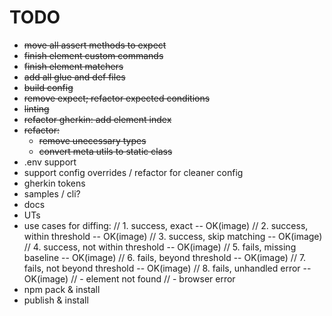 # TODO

- ~~move all assert methods to expect~~
- ~~finish element custom commands~~
- ~~finish element matchers~~
- ~~add all glue and def files~~
- ~~build config~~
- ~~remove expect; refactor expected conditions~~
- ~~linting~~
- ~~refactor gherkin: add element index~~
- ~~refactor:~~
  - ~~remove unecessary types~~
  - ~~convert meta utils to static class~~
- .env support
- support config overrides / refactor for cleaner config
- gherkin tokens
- samples / cli?
- docs
- UTs
- use cases for diffing:
  // 1. success, exact -- OK(image)
  // 2. success, within threshold -- OK(image)
  // 3. success, skip matching -- OK(image)
  // 4. success, not within threshold -- OK(image)
  // 5. fails, missing baseline -- OK(image)
  // 6. fails, beyond threshold -- OK(image)
  // 7. fails, not beyond threshold -- OK(image)
  // 8. fails, unhandled error -- OK(image)
  // - element not found
  // - browser error
- npm pack & install
- publish & install
